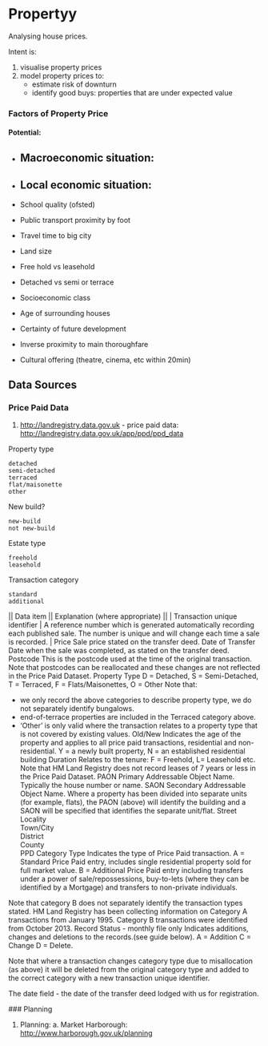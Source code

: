 # Propertyy

Analysing house prices.

Intent is:
1. visualise property prices
2. model property prices to:
	- estimate risk of downturn
	- identify good buys: properties that are under expected value


### Factors of Property Price

#### Potential:

- Macroeconomic situation:
	- 

- Local economic situation:
	- 

- School quality (ofsted)

- Public transport proximity by foot

- Travel time to big city

- Land size

- Free hold vs leasehold

- Detached vs semi or terrace

- Socioeconomic class

- Age of surrounding houses

- Certainty of future development

- Inverse proximity to main thoroughfare

- Cultural offering (theatre, cinema, etc within 20min) 


## Data Sources

### Price Paid Data
1. http://landregistry.data.gov.uk
		- price paid data: http://landregistry.data.gov.uk/app/ppd/ppd_data


Property type

    detached
    semi-detached
    terraced
    flat/maisonette
    other

New build?

    new-build
    not new-build

Estate type

    freehold
    leasehold

Transaction category

    standard
    additional

|| Data item || Explanation (where appropriate) ||
| Transaction unique identifier |	A reference number which is generated automatically recording each published sale. The number is unique and will change each time a sale is recorded. |
Price 	Sale price stated on the transfer deed.
Date of Transfer 	Date when the sale was completed, as stated on the transfer deed.
Postcode 	This is the postcode used at the time of the original transaction. Note that postcodes can be reallocated and these changes are not reflected in the Price Paid Dataset.
Property Type 	D = Detached, S = Semi-Detached, T = Terraced, F = Flats/Maisonettes, O = Other
Note that:
- we only record the above categories to describe property type, we do not separately identify bungalows.
- end-of-terrace properties are included in the Terraced category above.
- ‘Other’ is only valid where the transaction relates to a property type that is not covered by existing values.
Old/New 	Indicates the age of the property and applies to all price paid transactions, residential and non-residential.
Y = a newly built property, N = an established residential building
Duration 	Relates to the tenure: F = Freehold, L= Leasehold etc.
Note that HM Land Registry does not record leases of 7 years or less in the Price Paid Dataset.
PAON 	Primary Addressable Object Name. Typically the house number or name.
SAON 	Secondary Addressable Object Name. Where a property has been divided into separate units (for example, flats), the PAON (above) will identify the building and a SAON will be specified that identifies the separate unit/flat.
Street 	 
Locality 	 
Town/City 	 
District 	 
County 	 
PPD Category Type 	Indicates the type of Price Paid transaction.
A = Standard Price Paid entry, includes single residential property sold for full market value.
B = Additional Price Paid entry including transfers under a power of sale/repossessions, buy-to-lets (where they can be identified by a Mortgage) and transfers to non-private individuals.

Note that category B does not separately identify the transaction types stated.
HM Land Registry has been collecting information on Category A transactions from January 1995. Category B transactions were identified from October 2013.
Record Status - monthly file only 	Indicates additions, changes and deletions to the records.(see guide below).
A = Addition
C = Change
D = Delete.

Note that where a transaction changes category type due to misallocation (as above) it will be deleted from the original category type and added to the correct category with a new transaction unique identifier.

The date field - the date of the transfer deed lodged with us for registration.

### Planning
1. Planning:
	a. Market Harborough: http://www.harborough.gov.uk/planning

